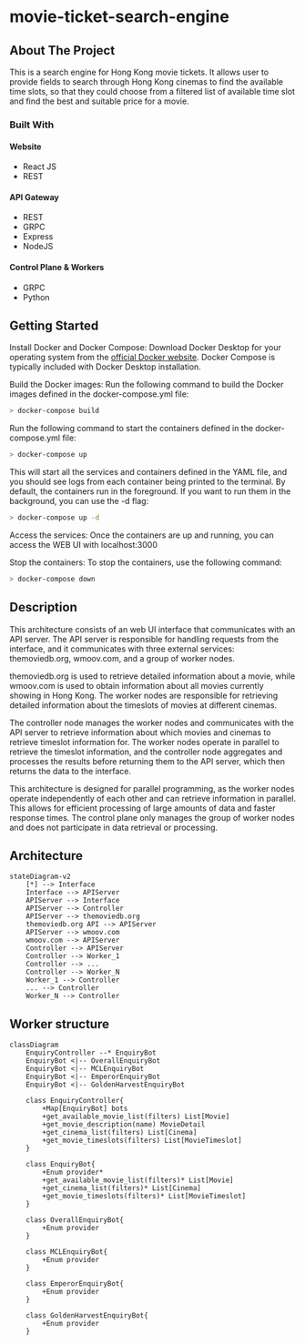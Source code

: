 # movie-ticket-search-engine

<!-- ABOUT THE PROJECT -->

## About The Project

This is a search engine for Hong Kong movie tickets. It allows user to provide fields to search through Hong Kong cinemas to find the available time slots, so that they could choose from a filtered list of available time slot and find the best and suitable price for a movie.

### Built With
#### Website
- React JS
- REST

#### API Gateway
- REST
- GRPC
- Express
- NodeJS

#### Control Plane & Workers
- GRPC
- Python

<!-- GETTING STARTED -->

## Getting Started

Install Docker and Docker Compose:
Download Docker Desktop for your operating system from the [official Docker website](https://www.docker.com/products/docker-desktop/). Docker Compose is typically included with Docker Desktop installation.

Build the Docker images:
Run the following command to build the Docker images defined in the docker-compose.yml file:

```sh
> docker-compose build
```

Run the following command to start the containers defined in the docker-compose.yml file:

```sh
> docker-compose up
```


This will start all the services and containers defined in the YAML file, and you should see logs from each container being printed to the terminal. By default, the containers run in the foreground. If you want to run them in the background, you can use the -d flag:

```sh
> docker-compose up -d
```

Access the services:
Once the containers are up and running, you can access the WEB UI with localhost:3000

Stop the containers:
To stop the containers, use the following command:
```sh
> docker-compose down
```

## Description 

This architecture consists of an web UI interface that communicates with an API server. The API server is responsible for handling requests from the interface, and it communicates with three external services: themoviedb.org, wmoov.com, and a group of worker nodes.

themoviedb.org is used to retrieve detailed information about a movie, while wmoov.com is used to obtain information about all movies currently showing in Hong Kong. The worker nodes are responsible for retrieving detailed information about the timeslots of movies at different cinemas.

The controller node manages the worker nodes and communicates with the API server to retrieve information about which movies and cinemas to retrieve timeslot information for. The worker nodes operate in parallel to retrieve the timeslot information, and the controller node aggregates and processes the results before returning them to the API server, which then returns the data to the interface.

This architecture is designed for parallel programming, as the worker nodes operate independently of each other and can retrieve information in parallel. This allows for efficient processing of large amounts of data and faster response times. The control plane only manages the group of worker nodes and does not participate in data retrieval or processing.

## Architecture

```mermaid
stateDiagram-v2
    [*] --> Interface
    Interface --> APIServer
    APIServer --> Interface
    APIServer --> Controller
    APIServer --> themoviedb.org
    themoviedb.org API --> APIServer 
    APIServer --> wmoov.com
    wmoov.com --> APIServer
    Controller --> APIServer
    Controller --> Worker_1
    Controller --> ...
    Controller --> Worker_N
    Worker_1 --> Controller
    ... --> Controller
    Worker_N --> Controller
```

## Worker structure

```mermaid
classDiagram
    EnquiryController --* EnquiryBot
    EnquiryBot <|-- OverallEnquiryBot
    EnquiryBot <|-- MCLEnquiryBot
    EnquiryBot <|-- EmperorEnquiryBot
    EnquiryBot <|-- GoldenHarvestEnquiryBot

    class EnquiryController{
        +Map[EnquiryBot] bots
        +get_available_movie_list(filters) List[Movie]
        +get_movie_description(name) MovieDetail
        +get_cinema_list(filters) List[Cinema]
        +get_movie_timeslots(filters) List[MovieTimeslot]
    }

    class EnquiryBot{
        +Enum provider*
        +get_available_movie_list(filters)* List[Movie]
        +get_cinema_list(filters)* List[Cinema]
        +get_movie_timeslots(filters)* List[MovieTimeslot]
    }

    class OverallEnquiryBot{
        +Enum provider
    }

    class MCLEnquiryBot{
        +Enum provider
    }

    class EmperorEnquiryBot{
        +Enum provider
    }

    class GoldenHarvestEnquiryBot{
        +Enum provider
    }
```
